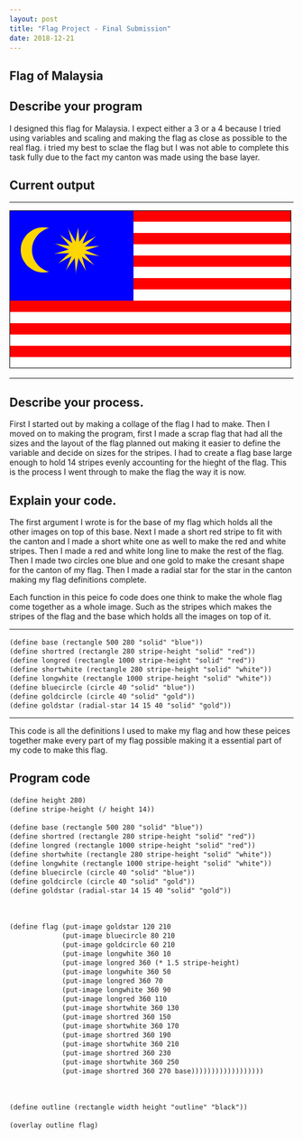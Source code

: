 ```yaml
---
layout: post
title: "Flag Project - Final Submission"
date: 2018-12-21
---
```


## Flag of Malaysia

## Describe your program

I designed this flag for Malaysia.
I expect either a 3 or a 4 because I tried using variables and scaling and making the flag as close as possible to the real flag. i tried my best to sclae the flag but I was not able to complete this task fully due to the fact my canton was made using the base layer.

## Current output

* * *
![download](/images/malaysianflag.png)
* * *

## Describe your process.

First I started out by making a collage of the flag I had to make. Then I moved on to making the program, first I made a scrap flag that had all the sizes and the layout of the flag planned out making it easier to define the variable and decide on sizes for the stripes. I had to create a flag base large enough to hold 14 stripes evenly accounting for the hieght of the flag. This is the process I went through to make the flag the way it is now.


## Explain your code.

The first argument I wrote is for the base of my flag which holds all the other images on top of this base. Next I made a short red stripe to fit with the canton and I made a short white one as well to make the red and white stripes. Then I made a red and white long line to make the rest of the flag. Then I made two circles one blue and one gold to make the cresant shape for the canton of my flag. Then I made a radial star for the star in the canton making my flag definitions complete.

Each function in this peice fo code does one think to make the whole flag come together as a whole image. Such as the stripes which makes the stripes of the flag and the base which holds all the images on top of it. 

* * *

```
(define base (rectangle 500 280 "solid" "blue"))
(define shortred (rectangle 280 stripe-height "solid" "red"))
(define longred (rectangle 1000 stripe-height "solid" "red"))
(define shortwhite (rectangle 280 stripe-height "solid" "white"))
(define longwhite (rectangle 1000 stripe-height "solid" "white"))
(define bluecircle (circle 40 "solid" "blue"))
(define goldcircle (circle 40 "solid" "gold"))
(define goldstar (radial-star 14 15 40 "solid" "gold"))
```

* * *
This code is all the definitions I used to make my flag and how these peices together make every part of my flag possible making it a essential part of my code to make this flag.


## Program code

```(define width 500)
(define height 280)
(define stripe-height (/ height 14))

(define base (rectangle 500 280 "solid" "blue"))
(define shortred (rectangle 280 stripe-height "solid" "red"))
(define longred (rectangle 1000 stripe-height "solid" "red"))
(define shortwhite (rectangle 280 stripe-height "solid" "white"))
(define longwhite (rectangle 1000 stripe-height "solid" "white"))
(define bluecircle (circle 40 "solid" "blue"))
(define goldcircle (circle 40 "solid" "gold"))
(define goldstar (radial-star 14 15 40 "solid" "gold"))



(define flag (put-image goldstar 120 210
             (put-image bluecircle 80 210
             (put-image goldcircle 60 210
             (put-image longwhite 360 10
             (put-image longred 360 (* 1.5 stripe-height)
             (put-image longwhite 360 50
             (put-image longred 360 70
             (put-image longwhite 360 90
             (put-image longred 360 110
             (put-image shortwhite 360 130
             (put-image shortred 360 150
             (put-image shortwhite 360 170
             (put-image shortred 360 190
             (put-image shortwhite 360 210
             (put-image shortred 360 230
             (put-image shortwhite 360 250 
             (put-image shortred 360 270 base))))))))))))))))))



(define outline (rectangle width height "outline" "black"))

(overlay outline flag)
```
